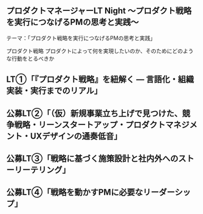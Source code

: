 ## プロダクトマネージャーLT Night 〜プロダクト戦略を実行につなげるPMの思考と実践〜

テーマ：「プロダクト戦略を実行につなげるPMの思考と実践」

プロダクト戦略
	プロダクトによって何を実現したいのか、そのためにどのような行動をとるべきか

## LT①「『プロダクト戦略』を紐解く — 言語化・組織実装・実行までのリアル」

## 公募LT②「（仮）新規事業立ち上げで見つけた、競争戦略・リーンスタートアップ・プロダクトマネジメント・UXデザインの通奏低音」

## 公募LT③「戦略に基づく施策設計と社内外へのストーリーテリング」

## 公募LT④「戦略を動かすPMに必要なリーダーシップ」
